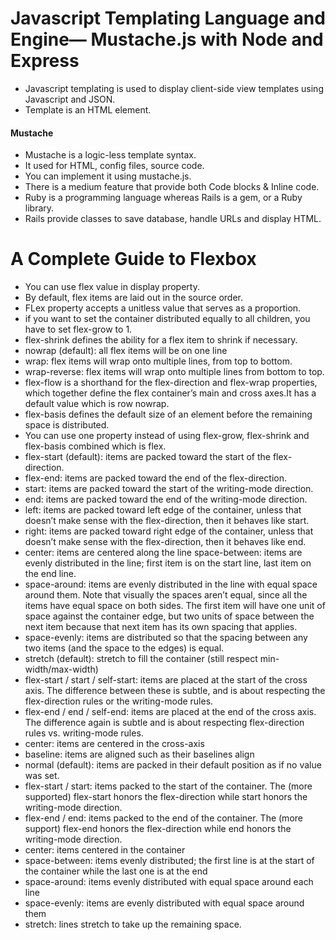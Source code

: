 # Javascript Templating Language and Engine— Mustache.js with Node and Express
- Javascript templating is used to display client-side view templates using Javascript and JSON.
- Template is an HTML element.
#### Mustache
- Mustache is a logic-less template syntax. 
- It used for HTML, config files, source code.
- You can implement it using mustache.js.
- There is a medium feature that provide both Code blocks & Inline code.
- Ruby is a programming language whereas Rails is a gem, or a Ruby library.
- Rails provide classes to save database, handle URLs and display HTML.  

# A Complete Guide to Flexbox
- You can use flex value in display property.
- By default, flex items are laid out in the source order.
- FLex property accepts a unitless value that serves as a proportion.
- if you want to set the container distributed equally to all children, you have to set flex-grow to 1.
- flex-shrink defines the ability for a flex item to shrink if necessary.
- nowrap (default): all flex items will be on one line
- wrap: flex items will wrap onto multiple lines, from top to bottom.
- wrap-reverse: flex items will wrap onto multiple lines from bottom to top.
- flex-flow is a shorthand for the flex-direction and flex-wrap properties, which together define the flex container’s main and cross axes.It has a default value which is row nowrap.
- flex-basis defines the default size of an element before the remaining space is distributed.
- You can use one property instead of using flex-grow, flex-shrink and flex-basis combined which is flex.
- flex-start (default): items are packed toward the start of the flex-direction.
- flex-end: items are packed toward the end of the flex-direction.
- start: items are packed toward the start of the writing-mode direction.
- end: items are packed toward the end of the writing-mode direction.
- left: items are packed toward left edge of the container, unless that doesn’t make sense with the flex-direction, then it behaves like start.
- right: items are packed toward right edge of the container, unless that doesn’t make sense with the flex-direction, then it behaves like end.
- center: items are centered along the line space-between: items are evenly distributed in the line; first item is on the start line, last item on the end line.
- space-around: items are evenly distributed in the line with equal space around them. Note that visually the spaces aren’t equal, since all the items have equal space on both sides. The first item will have one unit of space against the container edge, but two units of space between the next item because that next item has its own spacing that applies.
- space-evenly: items are distributed so that the spacing between any two items (and the space to the edges) is equal.
- stretch (default): stretch to fill the container (still respect min-width/max-width)
- flex-start / start / self-start: items are placed at the start of the cross axis. The difference between these is subtle, and is about respecting the flex-direction rules or the writing-mode rules.
- flex-end / end / self-end: items are placed at the end of the cross axis. The difference again is subtle and is about respecting flex-direction rules vs. writing-mode rules.
- center: items are centered in the cross-axis
- baseline: items are aligned such as their baselines align
- normal (default): items are packed in their default position as if no value was set.
- flex-start / start: items packed to the start of the container. The (more supported) flex-start honors the flex-direction while start honors the writing-mode direction.
- flex-end / end: items packed to the end of the container. The (more support) flex-end honors the flex-direction while end honors the writing-mode direction.
- center: items centered in the container
- space-between: items evenly distributed; the first line is at the start of the container while the last one is at the end
- space-around: items evenly distributed with equal space around each line
- space-evenly: items are evenly distributed with equal space around them
- stretch: lines stretch to take up the remaining space.
